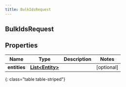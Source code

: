 ```yaml
---
title: BulkIdsRequest
---
```

## BulkIdsRequest


## Properties

| Name | Type | Description | Notes |
| ------------ | ------------- | ------------- | ------------- |
| **entities** | <!----><!---->[**List&lt;Entity&gt;**](Entity.html)<!----> |  |  [optional] |
{: class="table table-striped"}



